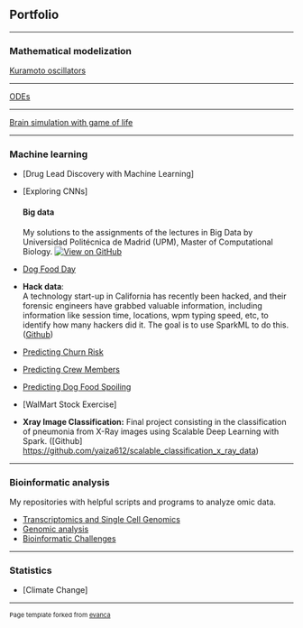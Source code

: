 ## Portfolio

---

### Mathematical modelization 

[Kuramoto oscillators](/sample_page)


---
[ODEs](/pdf/sample_presentation.pdf)


---
[Brain simulation with game of life](http://example.com/)


---

### Machine learning

- [Drug Lead Discovery with Machine Learning]
- [Exploring CNNs]

  #### Big data 
  My solutions to the assignments of the lectures in Big Data by Universidad Politécnica de Madrid (UPM), Master of Computational Biology.
  [![View on GitHub](https://img.shields.io/badge/GitHub-View_on_GitHub-blue?logo=GitHub)](https://github.com/yaiza612/Big_data/main)
- [Dog Food Day](http://example.com/)
- **Hack data**:   
A technology start-up in California has recently been hacked, and their forensic engineers have grabbed valuable information, including information like session time, locations, wpm typing speed, etc, to identify how many hackers did it. The goal is to use SparkML to do this. ([Github](https://github.com/yaiza612/Big_data/tree/main/Clustering))
  
- [Predicting Churn Risk](http://example.com/)
- [Predicting Crew Members](http://example.com/)
- [Predicting Dog Food Spoiling](http://example.com/)
- [WalMart Stock Exercise]
- **Xray Image Classification:**
  Final project consisting in the classification of pneumonia from X-Ray images using Scalable Deep Learning with Spark. ([Github] https://github.com/yaiza612/scalable_classification_x_ray_data)


---
### Bioinformatic analysis 

My repositories with helpful scripts and programs to analyze omic data.

- [Transcriptomics and Single Cell Genomics](https://github.com/yaiza612/Transcriptomics_and_single_cell)
- [Genomic analysis](https://github.com/yaiza612/Genomics_analysis_pipeline)
- [Bioinformatic Challenges](https://github.com/yaiza612/challenges)

---
### Statistics

- [Climate Change]

---
<p style="font-size:11px">Page template forked from <a href="https://github.com/evanca/quick-portfolio">evanca</a></p>
<!-- Remove above link if you don't want to attibute -->
